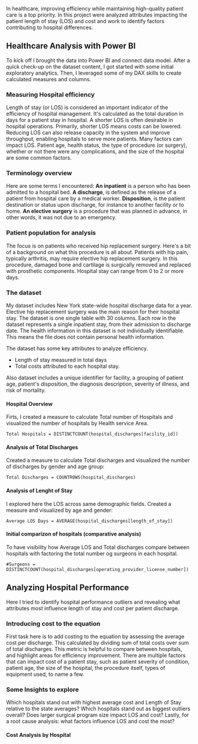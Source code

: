 In healthcare, improving efficiency while maintaining high-quality patient care is a top priority.
In this project were analyzed attributes impacting the patient length of stay (LOS) and cost and work to identify factors contributing to hospital differences. 

## Healthcare Analysis with Power BI
To kick off I brought the data into Power BI and connect data model. 
After a quick check-up on the dataset content, I got started with some initial exploratory analytics. 
Then, I leveraged some of my DAX skills to create calculated measures and columns.

### Measuring Hospital efficiency

Length of stay (or LOS) is considered an important indicator of the efficiency of hospital management. It's calculated as the total duration in days for a patient stay in hospital. A shorter LOS is often desirable in hospital operations. Primarily, shorter LOS means costs can be lowered. Reducing LOS can also release capacity in the system and improve throughput, enabling hospitals to serve more patients. Many factors can impact LOS. Patient age, health status, the type of procedure (or surgery), whether or not there were any complications, and the size of the hospital are some common factors.

### Terminology overview

Here are some terms I encountered: 
<b>An inpatient</b> is a person who has been admitted to a hospital bed.
<b>A discharge</b>, is defined as the release of a patient from hospital care by a medical worker. 
<b>Disposition</b>, is the patient destination or status upon discharge, for instance to another facility or to home. 
<b>An elective surgery</b> is a procedure that was planned in advance, in other words, it was not due to an emergency.
### Patient population for analysis

The focus is on patients who received hip replacement surgery. Here's a bit of a background on what this procedure is all about. Patients with hip pain, typically arthritis, may require elective hip replacement surgery. In this procedure, damaged bone and cartilage is surgically removed and replaced with prosthetic components. Hospital stay can range from 0 to 2 or more days.
###  The dataset

My dataset includes New York state-wide hospital discharge data for a year. Elective hip replacement surgery was the main reason for their hospital stay. The dataset is one single table with 30 columns. Each row in the dataset represents a single inpatient stay, from their admission to discharge date. The health information in this dataset is not individually identifiable. This means the file does not contain personal health information.

<!-- ### Dataset outcome attributes -->

The dataset has some key attributes to analyze efficiency. 
 - Length of stay measured in total days 
 - Total costs attributed to each hospital stay.

<!-- ### Dataset explanatory attributes -->

Also dataset includes a unique identifier for facility, a grouping of patient age, patient's disposition, the diagnosis description, severity of illness, and risk of mortality.

#### Hospital Overview
Firts, I created a measure to calculate Total number of Hospitals and visualized the number of hospitals by Health service Area.
```
Total Hospitals = DISTINCTCOUNT(hospital_discharges[facility_id])
```

#### Analysis of Total Discharges

Created a measure to calculate Total discharges and visualized the number of discharges by gender and age group:
```
Total Discharges = COUNTROWS(hospital_discharges)
```

#### Analysis of Lenght of Stay
I explored here the LOS across same demographic fields.
Created a measure and visualized by age and gender:
```
Average LOS Days = AVERAGE(hospital_discharges[length_of_stay])
```

#### Initial comparizon of hospitals (comparative analysis)
To have visibility how Average LOS and Total discharges compare between hospitals with factoring the total number og surgeons in each hospital.
```
#Surgeons = DISTINCTCOUNT(hospital_discharges[operating_provider_license_number])
```

## Analyzing Hospital Performance

Here I tried to identify hospital performance outliers and revealing what attributes most influence length of stay and cost per patient discharge.

### Introducing cost to the equation
First task here is to add costing to the equation by assessing the average cost per discharge. This calculated by dividing sum of total costs over sum of total discharges. This metric is helpful  to compare between hospitals, and highlight areas for efficiency improvement. There are multiple factors that can impact cost of a patient stay, such as patient severity of condition, patient age, the size of the hospital, the procedure itself, types of equipment used, to name a few.

### Some Insights to explore

Which hospitals stand out with highest average cost and Length of Stay relative to the state averages? 
Which hospitals stand out as biggest outliers overall? Does larger surgical program size impact LOS and cost?
Lastly, for a root cause analysis: what factors influence LOS and cost the most?

#### Cost Analysis by Hospital

<!-- ## Creating a dynamic dashboard
In this final chapter, you’ll focus on building your final dashboard into a cohesive and interactive report. You’ll incorporate the HealthStat branding for an appealing display, optimize user-friendly navigation features, and close off by adding a dynamic title. -->
